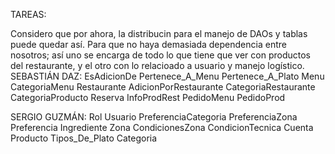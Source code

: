 TAREAS:

Considero que por ahora, la distribucin para el manejo de DAOs y tablas puede quedar así. Para que no haya demasiada dependencia entre nosotros; así uno se encarga de todo lo que tiene que ver con productos del restaurante, y el otro con lo relacioado a usuario y manejo logístico.
SEBASTIÁN DAZ:
EsAdicionDe
Pertenece_A_Menu
Pertenece_A_Plato
Menu
CategoriaMenu
Restaurante
AdicionPorRestaurante
CategoriaRestaurante
CategoriaProducto
Reserva
InfoProdRest
PedidoMenu
PedidoProd


SERGIO GUZMÁN:
Rol
Usuario
PreferenciaCategoria
PreferenciaZona
Preferencia
Ingrediente
Zona
CondicionesZona
CondicionTecnica
Cuenta
Producto
Tipos_De_Plato
Categoria
